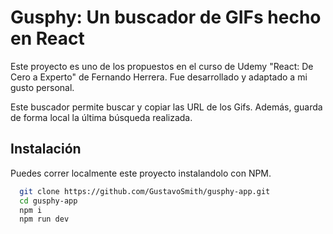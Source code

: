 
# Gusphy: Un buscador de GIFs hecho en React

Este proyecto es uno de los propuestos en el curso de Udemy "React: De Cero a Experto" de Fernando Herrera. Fue desarrollado y adaptado a mi gusto personal.

Este buscador permite buscar y copiar las URL de los Gifs. Además, guarda de forma local la última búsqueda realizada.
## Instalación

Puedes correr localmente este proyecto instalandolo con NPM.

```bash
  git clone https://github.com/GustavoSmith/gusphy-app.git
  cd gusphy-app
  npm i
  npm run dev
```